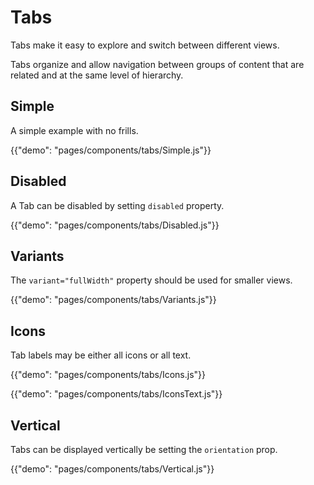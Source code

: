 # Tabs

<p class="description">Tabs make it easy to explore and switch between different views.</p>

Tabs organize and allow navigation between groups of content that are related and at the same level of hierarchy.

## Simple

A simple example with no frills.

{{"demo": "pages/components/tabs/Simple.js"}}

## Disabled

A Tab can be disabled by setting `disabled` property.

{{"demo": "pages/components/tabs/Disabled.js"}}

## Variants

The `variant="fullWidth"` property should be used for smaller views.

{{"demo": "pages/components/tabs/Variants.js"}}

## Icons

Tab labels may be either all icons or all text.

{{"demo": "pages/components/tabs/Icons.js"}}

{{"demo": "pages/components/tabs/IconsText.js"}}

## Vertical

Tabs can be displayed vertically be setting the `orientation` prop.

{{"demo": "pages/components/tabs/Vertical.js"}}
